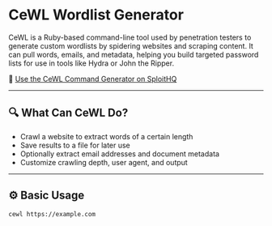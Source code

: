 # CeWL Wordlist Generator

CeWL is a Ruby-based command-line tool used by penetration testers to generate custom wordlists by spidering websites and scraping content. It can pull words, emails, and metadata, helping you build targeted password lists for use in tools like Hydra or John the Ripper.

🔗 [Use the CeWL Command Generator on SploitHQ](https://sploithq.com/cewl)

---

## 🔍 What Can CeWL Do?

- Crawl a website to extract words of a certain length
- Save results to a file for later use
- Optionally extract email addresses and document metadata
- Customize crawling depth, user agent, and output

---

## ⚙️ Basic Usage

```bash
cewl https://example.com
